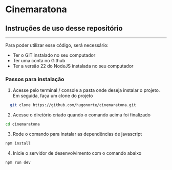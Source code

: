 # Cinemaratona
## Instruções de uso desse repositório
---
Para poder utilizar esse código, será necessário:
- Ter o GIT instalado no seu computador
- Ter uma conta no Github
- Ter a versão 22 do NodeJS instalada no seu computador

### Passos para instalação
1. Acesse pelo terminal / console a pasta onde deseja instalar o projeto. Em seguida, faça um clone do projeto
```bash
  git clone https://github.com/hugonorte/cinemaratona.git
```
2. Acesse o diretório criado quando o comando acima foi finalizado
```bash
cd cinemaratona
```
3. Rode o comando para instalar as dependências de javascript
```bash 
npm install
```
4. Inicie o servidor de desenvolvimento com o comando abaixo
```bash
npm run dev
```
